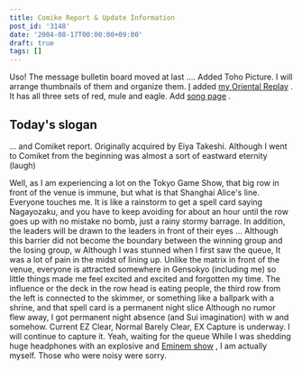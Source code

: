 ```yaml
---
title: Comike Report & Update Information
post_id: '3148'
date: '2004-08-17T00:00:00+09:00'
draft: true
tags: []
---
```


Uso! The message bulletin board moved at last .... Added Toho Picture. I will arrange thumbnails of them and organize them. [I](https://danmaq.com/th_replay) added [my Oriental Replay](https://danmaq.com/th_replay) . It has all three sets of red, mule and eagle. Add [song page](https://danmaq.com/category/products/musics) .

## Today's slogan

... and Comiket report. Originally acquired by Eiya Takeshi. Although I went to Comiket from the beginning was almost a sort of eastward eternity (laugh)

Well, as I am experiencing a lot on the Tokyo Game Show, that big row in front of the venue is immune, but what is that Shanghai Alice's line. Everyone touches me. It is like a rainstorm to get a spell card saying Nagayozaku, and you have to keep avoiding for about an hour until the row goes up with no mistake no bomb, just a rainy stormy barrage. In addition, the leaders will be drawn to the leaders in front of their eyes ... Although this barrier did not become the boundary between the winning group and the losing group, w Although I was stunned when I first saw the queue, It was a lot of pain in the midst of lining up. Unlike the matrix in front of the venue, everyone is attracted somewhere in Gensokyo (including me) so little things made me feel excited and excited and forgotten my time. The influence or the deck in the row head is eating people, the third row from the left is connected to the skimmer, or something like a ballpark with a shrine, and that spell card is a permanent night slice Although no rumor flew away, I got permanent night absence (and Sui imagination) with w and somehow. Current EZ Clear, Normal Barely Clear, EX Capture is underway. I will continue to capture it. Yeah, waiting for the queue While I was shedding huge headphones with an explosive and [Eminem show](http://www.amazon.co.jp/gp/product/B000FTW6YO/ref=as_li_ss_tl?ie=UTF8&camp=247&creative=7399&creativeASIN=B000FTW6YO&linkCode=as2&tag=danmaq-22) , I am actually myself. Those who were noisy were sorry.

